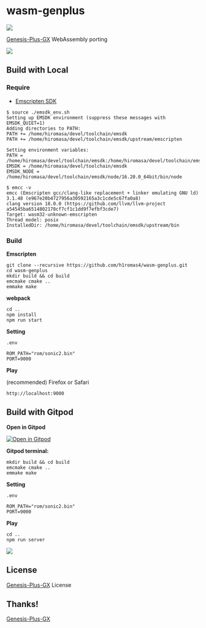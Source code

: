 # wasm-genplus

![](https://github.com/h1romas4/wasm-genplus/workflows/Emscripten%20CI/badge.svg)

[Genesis-Plus-GX](https://github.com/ekeeke/Genesis-Plus-GX) WebAssembly porting

![](https://github.com/h1romas4/wasm-genplus/blob/master/assets/ipad-wasm.jpg)

## Build with Local

### Require

* [Emscripten SDK](https://emscripten.org/docs/getting_started/downloads.html)

```
$ source ./emsdk_env.sh
Setting up EMSDK environment (suppress these messages with EMSDK_QUIET=1)
Adding directories to PATH:
PATH += /home/hiromasa/devel/toolchain/emsdk
PATH += /home/hiromasa/devel/toolchain/emsdk/upstream/emscripten

Setting environment variables:
PATH = /home/hiromasa/devel/toolchain/emsdk:/home/hiromasa/devel/toolchain/emsdk/upstream/emscripten:/home/hiromasa/devel/toolchain/appimage:/home/hiromasa/.wasmtime/bin:/home/hiromasa/devel/msx/z88dk/bin:/home/hiromasa/.wasmer/bin:/home/hiromasa/.local/bin:/home/hiromasa/.cargo/bin:/home/hiromasa/.sdkman/candidates/java/current/bin:/home/hiromasa/.sdkman/candidates/groovy/current/bin:/home/hiromasa/.sdkman/candidates/gradle/current/bin:/usr/local/sbin:/usr/local/bin:/usr/sbin:/usr/bin:/sbin:/bin:/usr/games:/usr/local/games:/snap/bin:/home/hiromasa/.dotnet/tools
EMSDK = /home/hiromasa/devel/toolchain/emsdk
EMSDK_NODE = /home/hiromasa/devel/toolchain/emsdk/node/16.20.0_64bit/bin/node

$ emcc -v
emcc (Emscripten gcc/clang-like replacement + linker emulating GNU ld) 3.1.48 (e967e20b4727956a30592165a3c1cde5c67fa0a8)
clang version 18.0.0 (https://github.com/llvm/llvm-project a54545ba6514802178cf7cf1c1dd9f7efbf3cde7)
Target: wasm32-unknown-emscripten
Thread model: posix
InstalledDir: /home/hiromasa/devel/toolchain/emsdk/upstream/bin
```

### Build

**Emscripten**

```
git clone --recursive https://github.com/h1romas4/wasm-genplus.git
cd wasm-genplus
mkdir build && cd build
emcmake cmake ..
emmake make
```

**webpack**

```
cd ..
npm install
npm run start
```

**Setting**

`.env`

```
ROM_PATH="rom/sonic2.bin"
PORT=9000
```

**Play**

(recommended) Firefox or Safari

```
http://localhost:9000
```

## Build with Gitpod

**Open in Gitpod**

[![Open in Gitpod](https://gitpod.io/button/open-in-gitpod.svg)](https://gitpod.io/#https://github.com/h1romas4/wasm-genplus)

**Gitpod terminal:**

```
mkdir build && cd build
emcmake cmake ..
emmake make
```

**Setting**

`.env`

```
ROM_PATH="rom/sonic2.bin"
PORT=9000
```

**Play**

```
cd ..
npm run server
```

![](https://github.com/h1romas4/wasm-genplus/blob/master/assets/gitpod-01.jpg)

## License

[Genesis-Plus-GX](https://github.com/ekeeke/Genesis-Plus-GX/blob/master/LICENSE.txt) License

## Thanks!

[Genesis-Plus-GX](https://github.com/ekeeke/Genesis-Plus-GX)

